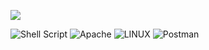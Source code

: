[![](https://visitcount.itsvg.in/api?id=readsevenone&icon=1&color=0)](https://visitcount.itsvg.in)

![Shell Script](https://img.shields.io/badge/shell_script-%23121011.svg?style=for-the-badge&logo=gnu-bash&logoColor=white) 
![Apache](https://img.shields.io/badge/apache-%23D42029.svg?style=for-the-badge&logo=apache&logoColor=white) 
![LINUX](https://img.shields.io/badge/Linux-FCC624?style=for-the-badge&logo=linux&logoColor=black) 
![Postman](https://img.shields.io/badge/Postman-FF6C37?style=for-the-badge&logo=postman&logoColor=white) 

<!-- Proudly created with GPRM ( https://gprm.itsvg.in ) -->
